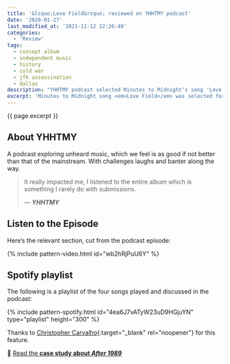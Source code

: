 ```yaml
---
title: '&lsquo;Love Field&rsquo; reviewed on YHHTMY podcast'
date: '2020-01-27'
last_modified_at: '2021-11-12 22:26:40'
categories:
  - 'Review'
tags:
  - concept album
  - independent music
  - history
  - cold war
  - jfk assassination
  - dallas
description: "YHHTMY podcast selected Minutes to Midnight's song 'Love Field' from the album 'After 1989' for their latest episode."
excerpt: 'Minutes to Midnight song <em>Love Field</em> was selected for the latest episode of the podcast <em>You haven’t heard this music</em>.'
---
```

<p class="lead">{{ page.excerpt }}</p>

## About YHHTMY

A podcast exploring unheard music, which we feel is as good if not better than that of the mainstream. With challenges laughs and banter along the way.

> It really impacted me, I listened to the entire album which is something I rarely do with submissions.
> 
> <cite>— <strong>YHHTMY</strong></cite>

## Listen to the Episode

Here’s the relevant section, cut from the podcast episode:

{% include pattern-video.html id="wb2hRjPuU6Y" %}

## Spotify playlist

The following is a playlist of the four songs played and discussed in the podcast:

{% include pattern-spotify.html id="4ea6J7vATyW23uD9HGjuYN" type="playlist" height="300" %}

Thanks to [Christopher Carvalho](https://unlockyoursound.com/){:target="_blank" rel="noopener"} for this feature.

<p class="detached text-uppercase fs-5">🔗 <a href="/work/original-productions/after-1989/">Read the <strong class="m2m-letter-spacing-w1">case study about <em>After 1989</em></strong></a></p>
